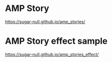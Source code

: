 # AMP Story 

https://sugar-null.github.io/amp_stories/

# AMP Story effect sample

https://sugar-null.github.io/amp_stories_effect/
